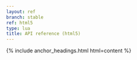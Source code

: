 ```yaml
---
layout: ref
branch: stable
ref: html5
type: lua
title: API reference (html5)
---
```

{% include anchor_headings.html html=content %}